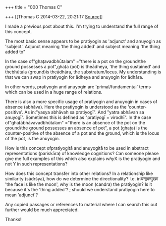+++
title = "000 Thomas C"

+++
[[Thomas C	2014-03-22, 20:21:17 [Source](https://groups.google.com/g/samskrita/c/d0bYYDt_adg)]]



I made a previous post about this. I'm trying to understand the full range of this concept.

  

The most basic sense appears to be pratiyogin as 'adjunct' and anuyogin as 'subject'. Adjunct meaning 'the thing added' and subject meaning 'the thing added to"

  

In the case of"ghaṭavadbhūtalam" ="there is a pot on the ground/the ground possesses a pot",ghaṭa (pot) is theādheya, 'the thing sustained' and thebhūtala (ground)is theādhāra, the substratum/locus.
My understanding is that we can swap in pratiyogin for ādheya and anuyogin for ādhāra.

  

In other words, pratiyogin and anuyogin are 'primal/fundamental' terms which can be used in a huge range of relations.

  

There is also a more specific usage of pratiyogin and anuyogin in cases of absence (abhāva). Here the pratiyogin is understood as the 'counter-positive'. As in:"yasya abhāvah sa pratiyogī". And "yatra abhāvah sa anuyogī". Sometimes this is defined as "pratiyogī = virodhī". In the case of"ghaṭābhāvavadbhūtalam" ="there is an absence of the pot on the ground/the ground possesses an absence of pot", a pot (ghaṭa) is the counter-positive of the absence of a pot and the ground, which is the locus of the pot, is the anuyogin.

  

How is this concept ofpratiyogitā and anuyogitā to be used in abstract representations (pariskāra) of knowledge cognitions? Can someone please give me full examples of this which also explains *why*X is the pratiyogin and not Y in such representations?

  

How does this concept transfer into other relations? In a relationship like similarity (sādrśya), how do we determine the directionality? I.e. inचन्द्रवन्मुखम 'the face is like the moon', why is the moon (candra) the pratiyogin? Is it because it's the 'thing added'? ; should we understand pratiyogin here to mean 'adjunct'?

  

Any copied passages or references to material where I can search this out further would be much appreciated.

  

Thanks!

  

  

  

  

